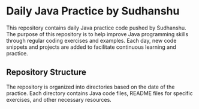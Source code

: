 # Daily Java Practice by Sudhanshu

This repository contains daily Java practice code pushed by Sudhanshu. The purpose of this repository is to help improve Java programming skills through regular coding exercises and examples. Each day, new code snippets and projects are added to facilitate continuous learning and practice.

## Repository Structure

The repository is organized into directories based on the date of the practice. Each directory contains Java code files, README files for specific exercises, and other necessary resources.


